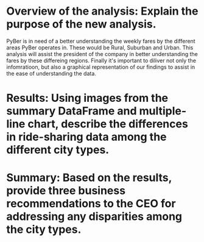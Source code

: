 #  Overview of the analysis: Explain the purpose of the new analysis.

PyBer is in need of a better understanding the weekly fares by the different areas PyBer operates in.  These would be Rural, Suburban and Urban.  This analysis will assist the president of the company in better understanding the fares by these differeing regions.   Finally it's important to diliver not only the infomratioon, but also a graphical representation of our findings to assist in the ease of understanding the data.

#  Results: Using images from the summary DataFrame and multiple-line chart, describe the differences in ride-sharing data among the different city types.


#  Summary: Based on the results, provide three business recommendations to the CEO for addressing any disparities among the city types.
